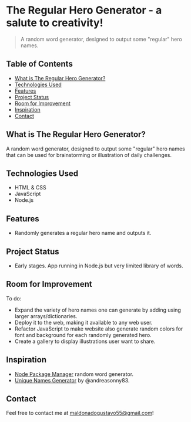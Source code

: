 # The Regular Hero Generator - a salute to creativity!
> A random word generator, designed to output some "regular" hero names.

## Table of Contents
* [What is The Regular Hero Generator?](#what-is-the-regular-hero-generator?)
* [Technologies Used](#technologies-used)
* [Features](#features)
* [Project Status](#project-status)
* [Room for Improvement](#room-for-improvement)
* [Inspiration](#inspiration)
* [Contact](#contact)


## What is The Regular Hero Generator?
A random word generator, designed to output some "regular" hero names that can be used for brainstorming or illustration of daily challenges.


## Technologies Used
- HTML & CSS
- JavaScript
- Node.js

## Features
- Randomly generates a regular hero name and outputs it.


## Project Status
- Early stages. App running in Node.js but very limited library of words.


## Room for Improvement
To do:
- Expand the variety of hero names one can generate by adding using larger arrays/dictionaries.
- Deploy it to the web, making it available to any web user.
- Refactor JavaScript to make website also generate random colors for font and background for each randomly generated hero.
- Create a gallery to display illustrations user want to share.


## Inspiration
- [Node Package Manager](https://www.npmjs.com/) random word generator.
- [Unique Names Generator](https://github.com/andreasonny83/unique-names-generator) by @andreasonny83.


## Contact
Feel free to contact me at maldonadogustavo55@gmail.com!
